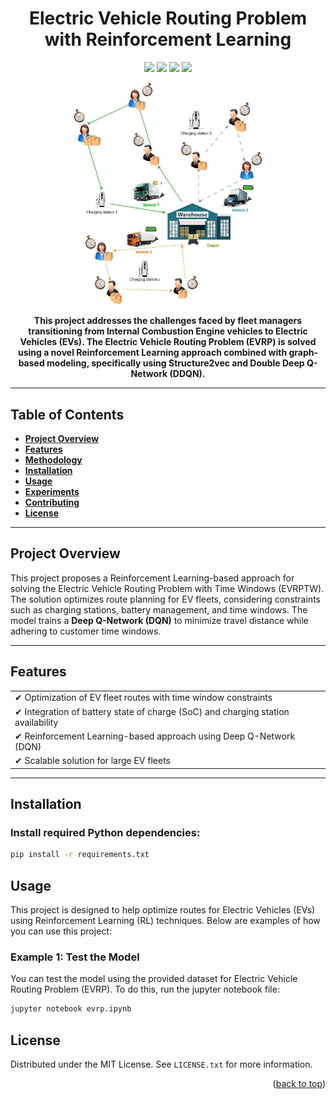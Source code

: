 <h1 align="center"><b>Electric Vehicle Routing Problem with Reinforcement Learning</b></h1>

<p align="center">
  <img src="https://img.shields.io/badge/Python-3.8-blue.svg">
  <img src="https://img.shields.io/badge/Reinforcement-Learning-orange.svg">
  <img src="https://img.shields.io/badge/EV-Routing-green.svg">
  <img src="https://img.shields.io/github/license/your-repo-name/repo-name?style=flat">
</p>

<p align="center">
  <img src="Picture1.jpg" alt="Project Overview" width="60%">
</p>

<p align="center"><b>This project addresses the challenges faced by fleet managers transitioning from Internal Combustion Engine vehicles to Electric Vehicles (EVs). The Electric Vehicle Routing Problem (EVRP) is solved using a novel Reinforcement Learning approach combined with graph-based modeling, specifically using Structure2vec and Double Deep Q-Network (DDQN).</b></p>

---

## <b>Table of Contents</b>

- [**Project Overview**](#project-overview)
- [**Features**](#features)
- [**Methodology**](#methodology)
- [**Installation**](#installation)
- [**Usage**](#usage)
- [**Experiments**](#experiments)
- [**Contributing**](#contributing)
- [**License**](#license)

---

## <b>Project Overview</b>

This project proposes a Reinforcement Learning-based approach for solving the Electric Vehicle Routing Problem with Time Windows (EVRPTW). The solution optimizes route planning for EV fleets, considering constraints such as charging stations, battery management, and time windows. The model trains a **Deep Q-Network (DQN)** to minimize travel distance while adhering to customer time windows.

---

## <b>Features</b>

<table>
<tr>
  <td>✔ Optimization of EV fleet routes with time window constraints</td>
</tr>
<tr>
  <td>✔ Integration of battery state of charge (SoC) and charging station availability</td>
</tr>
<tr>
  <td>✔ Reinforcement Learning-based approach using Deep Q-Network (DQN)</td>
</tr>
<tr>
  <td>✔ Scalable solution for large EV fleets</td>
</tr>
</table>

---

## <b>Installation</b>

### Install required Python dependencies:
```bash
pip install -r requirements.txt
```

## <b>Usage</b>

This project is designed to help optimize routes for Electric Vehicles (EVs) using Reinforcement Learning (RL) techniques. Below are examples of how you can use this project:

### Example 1: Test the Model
You can test the model using the provided dataset for Electric Vehicle Routing Problem (EVRP). To do this, run the jupyter notebook file:
```bash
jupyter notebook evrp.ipynb
```

## <b>License</b>

Distributed under the MIT License. See `LICENSE.txt` for more information.

<p align="right">(<a href="#readme-top">back to top</a>)</p>
